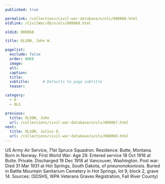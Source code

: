 ```yaml
---
published: true

permalink: /collections/civil-war-database/o/ols/008068.html
oldlink: /CivilWar/db/o/ols/008068.html

oldid: 008068

title: OLSON, John W.

pagelist:
  exclude: false
  order: 8068
  image: 
  alt:
  caption:
  title:
  subtitle:      # Defaults to page subtitle
  teaser:

category: 
  - O 
  - OLS

previous:
  title: OLSON, John
  url: /collections/civil-war-database/o/ols/008067.html  
next:
  title: OLSON, Julius O.
  url: /collections/civil-war-database/o/ols/008069.html   
---
```

US Army Air Service, 71st Spruce Squadron. Residence: Butte, Montana. Born in Norway. First World War: Age 29. Entered service 18 Oct 1918 at Butte. Private. Discharged 19 Dec 1918 at Vancouver, Washington. Post war: Died 31 Mar 1931 at Hot Springs, South Dakota, of pneunonokoniosis. Buried in Battle Mountain Sanitarium Cemetery in Hot Springs, lot 9, block 2, grave 14. Sources: (SDSHS, WPA Veterans Graves Registration, Fall River County)